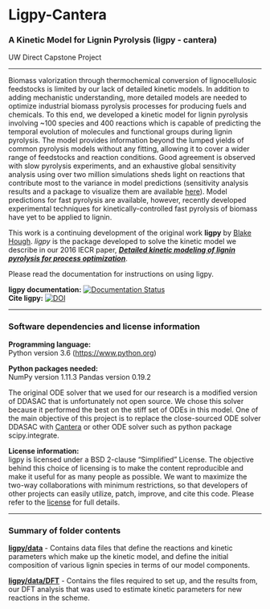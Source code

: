# Ligpy-Cantera 
### A Kinetic Model for Lignin Pyrolysis (ligpy - cantera)
UW Direct Capstone Project 

------

Biomass valorization through thermochemical conversion of lignocellulosic feedstocks is limited by our lack of detailed kinetic models. In addition to adding mechanistic understanding, more detailed models are needed to optimize industrial biomass pyrolysis processes for producing fuels and chemicals. To this end, we developed a kinetic model for lignin pyrolysis involving ~100 species and 400 reactions which is capable of predicting the temporal evolution of molecules and functional groups during lignin pyrolysis. The model provides information beyond the lumped yields of common pyrolysis models without any fitting, allowing it to cover a wider range of feedstocks and reaction conditions. Good agreement is observed with slow pyrolysis experiments, and an exhaustive global sensitivity analysis using over two million simulations sheds light on reactions that contribute most to the variance in model predictions (sensitivity analysis results and a package to visualize them are available  [here](https://github.com/houghb/savvy)). Model predictions for fast pyrolysis are available, however, recently developed experimental techniques for kinetically-controlled fast pyrolysis of biomass have yet to be applied to lignin.

This work is a continuing development of the original work **ligpy** by [Blake Hough](https://github.com/houghb). *ligpy* is the package developed to solve the kinetic model we describe in our 2016 IECR paper, ***[Detailed kinetic modeling of lignin pyrolysis for process optimization](http://pubs.acs.org/doi/abs/10.1021/acs.iecr.6b02092)***.

Please read the documentation for instructions on using ligpy.

**ligpy documentation:** [![Documentation Status](https://readthedocs.org/projects/ligpy/badge/?version=latest)](http://ligpy.readthedocs.io/en/latest/?badge=latest)  
**Cite ligpy:** [![DOI](https://zenodo.org/badge/doi/10.5281/zenodo.53202.svg)](http://dx.doi.org/10.5281/zenodo.53202)


-------
### Software dependencies and license information

**Programming language:**  
Python version 3.6 (https://www.python.org)

**Python packages needed:**  
NumPy version 1.11.3
Pandas version 0.19.2

The original ODE solver that we used for our research is a modified version of DDASAC that is unfortunately not open source. We chose this solver because it performed the best on the stiff set of ODEs in this model. One of the main objective of this project is to replace the close-sourced ODE solver DDASAC with [Cantera](http://www.cantera.org/docs/sphinx/html/index.html) or
other ODE solver such as python package scipy.integrate.

**License information:**   
ligpy is licensed under a BSD 2-clause “Simplified” License. The objective behind this choice of licensing is to make the content reproducible and make it useful for as many people as possible. We want to maximize the two-way collaborations with minimum restrictions, so that developers of other projects can easily utilize, patch, improve, and cite this code. Please refer to the [license](https://github.com/LigninTools/Ligpy-Cantera/blob/master/LICENSE) for full details.

----------
### Summary of folder contents

**[ligpy/data](https://github.com/houghb/ligpy/tree/master/ligpy/data)** - Contains data files that define the reactions and kinetic parameters which make up the kinetic model, and define the initial composition of various lignin species in terms of our model components.

**[ligpy/data/DFT](https://github.com/houghb/ligpy/tree/master/ligpy/data/DFT)** - Contains the files required to set up, and the results from, our DFT analysis that was used to estimate kinetic parameters for new reactions in the scheme.

